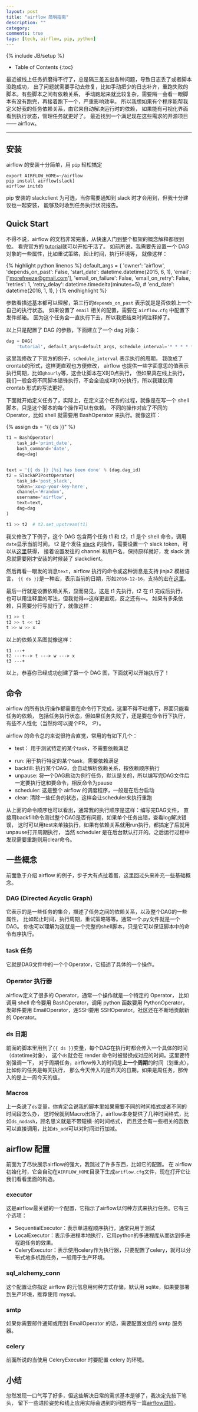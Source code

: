 ```yaml
---
layout: post
title: "airflow 简明指南"
description: ""
category:
comments: true
tags: [tech, airflow, pip, python]
---
```

{% include JB/setup %}

* Table of Contents
{:toc}

最近被线上任务折磨得不行了，总是隔三差五出各种问题，导致日志丢了或者脚本没跑成功，
出了问题就需要手动去修复，比如手动把少的日志补齐，重跑失败的脚本。有些脚本之间有依赖关系，
手动跑起来就比较复杂，需要隔一会看一眼脚本有没有跑完，再接着跑下一个，严重影响效率。
所以我想如果有个程序能帮我定义好我的任务依赖关系，由它来自动解决运行时的依赖，
如果能有可视化界面看到执行状态，管理任务就更好了。
最近找到一个满足现在这些需求的开源项目—— airflow。
<!--more-->

---

## 安装

airflow 的安装十分简单，用 `pip` 轻松搞定

```shell
export AIRFLOW_HOME=~/airflow
pip install airflow[slack]
airflow initdb
```

pip 安装的 slackclient 为可选，当你需要通知到 slack 时才会用到，但我十分建议也一起安装，
能够及时收到任务执行状况报告。

## Quick Start

不得不说，airflow 的文档非常完善，从快速入门到整个框架的概念解释都很到位。
看完官方的 [tutorial](https://airflow.incubator.apache.org/tutorial.html)就可以开始干活了。
如前所说，我需要先设置一个 DAG 对象的一些属性，比如重试策略，起止时间，执行环境等，
就像这样：

{% highlight python linenos  %}
default_args = {
    'owner': 'airflow',
    'depends_on_past': False,
    'start_date': datetime.datetime(2015, 6, 1),
    'email': ['morefreeze@gmail.com'],
    'email_on_failure': False,
    'email_on_retry': False,
    'retries': 1,
    'retry_delay': datetime.timedelta(minutes=5),
    # 'end_date': datetime(2016, 1, 1),
}
{% endhighlight %}

参数看描述基本都可以理解，第三行的`depends_on_past` 表示就是是否依赖上一个自己的执行状态。
如果设置了 `email` 相关的配置，需要在 `airflow.cfg` 中配置下发件邮箱。
因为这个任务会一直执行下去，所以我把结束时间注释掉了。

以上只是配置了 DAG 的参数，下面建立了一个 dag 对象：

```python
dag = DAG(
    'tutorial', default_args=default_args, schedule_interval='* * * * *')
```

这里我修改了下官方的例子，`schedule_interval` 表示执行的周期，
我改成了 crontab的形式，这样更直观也方便修改，
airflow 也提供一些字面意思的值表示执行周期，比如`@hourly`等，这会让脚本在X时0点执行，
但如果真在线上执行，我们一般会将不同脚本错锋执行，不会全设成X时0分执行，所以我建议用 crontab 形式的写法更好。

下面就开始定义任务了，实际上，在定义这个任务的过程，就像是在写一个 shell 脚本，只是这个脚本的每个操作可以有依赖。
不同的操作对应了不同的 Operator，比如 shell 就需要用 BashOperator 来执行。就像这样：

{% assign ds = "{{ ds }}" %}

```python
t1 = BashOperator(
    task_id='print_date',
    bash_command='date',
    dag=dag)


text = '{{ ds }} [%s] has been done' % (dag.dag_id)
t2 = SlackAPIPostOperator(
    task_id='post_slack',
    token='xoxp-your-key-here',
    channel='#random',
    username='airflow',
    text=text,
    dag=dag
)

t1 >> t2  # t2.set_upstream(t1)
```

我又修改了下例子，这个 DAG 包含两个任务 t1 和 t2，t1 是个 shell 命令，调用 `date`显示当前时间，
t2 是个发往 [slack](https://slack.com) 的操作，需要设置一个 slack token，可以从[这里](https://api.slack.com/web)获得，
接着设置发往的 channel 和用户名，保持原样就好，发 slack 消息就需要刚才安装的时候装了 slackclient。

然后再看一眼发的消息`text`，airflow 执行的命令或这种消息是支持 jinja2 模板语言，
`{{ ds }}`是一种宏，表示当前的日期，形如`2016-12-16`，支持的宏在[这里](https://airflow.incubator.apache.org/code.html#macros)。

最后一行就是设置依赖关系，显而易见，这是 t1 先执行，t2 在 t1 完成后执行，
也可以用注释里的写法，但我觉得`>>`这样更直观，反之还有`<<`。
如果有多条依赖，只需要分行写就行了，就像这样：

```python
t1 >> t
t3 >> t << t2
t >> w >> x
```

以上的依赖关系图就像这样：

```
t1 ---+
t2 ---+--> t ---> w ---> x
t3 ---+
```

以上，恭喜你已经成功创建了第一个 DAG 图，下面就可以开始执行了！

## 命令
airflow 的所有执行操作都需要在命令行下完成，这里不得不吐槽下，界面只能看任务的依赖，
包括任务执行状态，但如果任务失败了，还是要在命令行下执行，有些不人性化（当然你可以提个PR， :P）。

airflow 的命令总的来说很符合直觉，常用的有如下几个：

- test： 用于测试特定的某个task，不需要依赖满足
* run: 用于执行特定的某个task，需要依赖满足
* backfill: 执行某个DAG，会自动解析依赖关系，按依赖顺序执行
* unpause: 将一个DAG启动为例行任务，默认是关的，所以编写完DAG文件后一定要执行这和要命令，相反命令为pause
* scheduler: 这是整个 airflow 的调度程序，一般是在后台启动
* clear: 清除一些任务的状态，这样会让scheduler来执行重跑

从上面的命令顺序也可以看出，通常我的执行顺序是这样：编写完DAG文件，
直接用backfill命令测试整个DAG是否有问题，如果单个任务出错，查看log解决错误，
这时可以用test来单独执行，如果有依赖关系就用run执行，都搞定了后就用unpause打开周期执行，
当然 scheduler 是在后台默认打开的。之后运行过程中发现需要重跑则用clear命令。

## 一些概念

前面急于介绍 airflow 的例子，步子大有点扯着蛋，这里回过头来补充一些基础概念。

### DAG (Directed Acyclic Graph)

它表示的是一些任务的集合，描述了任务之间的依赖关系，以及整个DAG的一些属性，
比如起止时间，执行周期，重试策略等等。通常一个.py文件就是一个DAG。
你也可以理解为这就是一个完整的shell脚本，只是它可以保证脚本中的命令有序执行。

### task 任务

它就是DAG文件中的一个个Operator，它描述了具体的一个操作。

### Operator 执行器

airflow定义了很多的 Operator，通常一个操作就是一个特定的 Operator，
比如调用 shell 命令要用 BashOperator，调用 python 函数要用 PythonOperator，
发邮件要用 EmailOperator，连SSH要用 SSHOperator。社区还在不断地贡献新的 Operator。

### ds 日期

前面的脚本里用到了`{{ ds }}`变量，每个DAG在执行时都会传入一个具体的时间（datetime对象），
这个`ds`就会在 render 命令时被替换成对应的时间。这里要特别强调一下，
对于周期任务，airflow传入的时间是**上一个周期**的时间（划重点），比如你的任务是每天执行，
那么今天传入的是昨天的日期，如果是周任务，那传入的是上一周今天的值。

### Macros

上一条说了`ds`变量，你肯定会说我的脚本里如果需要不同的时间格式或者不同的时间段怎么办，
这时候就到Macro出场了，airflow本身提供了几种时间格式，比如`ds_nodash`，顾名思义就是不带短横`-`的时间格式，
而且还会有一些相关的函数可以直接调用，比如`ds_add`可以对时间进行加减。

## airflow 配置

前面为了尽快展示airflow的强大，我跳过了许多东西，比如它的配置。
在 airflow 初始化时，它会自动在`AIRFLOW_HOME`目录下生成`ariflow.cfg`文件，现在打开它让我们看看里面的构造。

### executor

这是airflow最关键的一个配置，它指示了airflow以何种方式来执行任务。它有三个选项：

- SequentialExecutor：表示单进程顺序执行，通常只用于测试
- LocalExecutor：表示多进程本地执行，它用python的多进程库从而达到多进程跑任务的效果。
- CeleryExecutor：表示使用celery作为执行器，只要配置了celery，就可以分布式地多机跑任务，一般用于生产环境。

### sql_alchemy_conn

这个配置让你指定 airflow 的元信息用何种方式存储，默认用 sqlite，如果要部署到生产环境，推荐使用 mysql。

### smtp

如果你需要邮件通知或用到 EmailOperator 的话，需要配置发信的 smtp 服务器。

### celery

前面所说的当使用 CeleryExecutor 时要配置 celery 的环境。

## 小结
忽然发现一口气写了好多，但这些解决日常的需求基本是够了，我决定先按下笔头，
留下一些进阶姿势和线上应用实际会遇到的问题再写一篇[airflow进阶](/2017/02/airflow-advance.html)。
